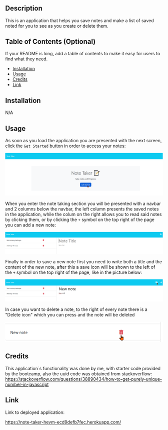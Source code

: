 # <Your-Project-Title>

## Description

This is an application that helps you save notes and make a list of saved noted for you to see as you create or delete them.

## Table of Contents (Optional)

If your README is long, add a table of contents to make it easy for users to find what they need.

- [Installation](#installation)
- [Usage](#usage)
- [Credits](#credits)
- [Link](#link)

## Installation

N/A

## Usage

As soon as you load the application you are presented with the next screen, click the `Get Started` button in order to access your notes:

![Application Homepage](./public/assets/images/homepage.png)

When you enter the note taking section you will be presented with a navbar and 2 columns below the navbar, the left column presents the saved notes in the application, while the colum on the right allows you to read said notes by clicking them, or by clicking the `+` symbol on the top right of the page you can add a new note:

![Note-taker main page](./public/assets/images/note-taker.png)

Finally in order to save a new note first you need to write both a title and the content of the new note, after this a save icon will be shown to the left of the `+` symbol on the top right of the page, like in the picture below:

![Save new note](./public/assets/images/new-note.png)

In case you want to delete a note, to the right of every note there is a "Delete icon" which you can press and the note will be deleted

![Delete a note](./public/assets/images/delete-note.png)

## Credits

This application´s functionality was done by me, with starter code provided by the bootcamp, also the uuid code was obtained from stackoverflow:
https://stackoverflow.com/questions/38890434/how-to-get-purely-unique-number-in-javascript

## Link

Link to deployed application:

https://note-taker-hevm-ecd9defb7fec.herokuapp.com/
